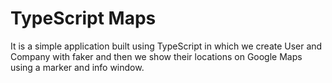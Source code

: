 # TypeScript Maps

It is a simple application built using TypeScript in which we create User and Company with faker and then we show their locations on Google Maps using a marker and info window.
